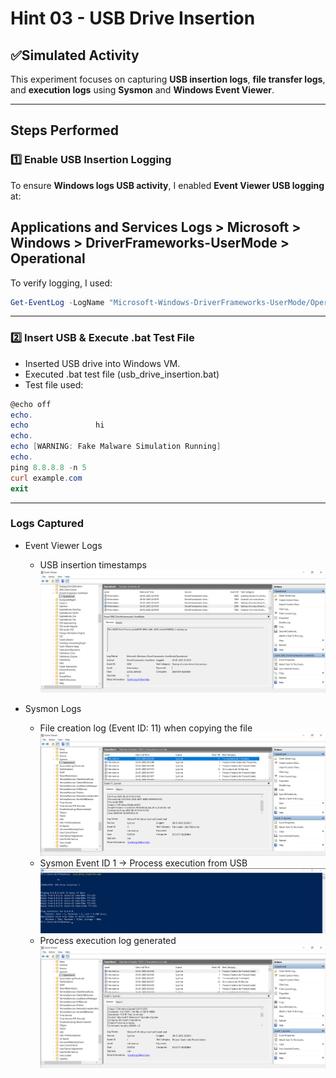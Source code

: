 # Hint 03 - USB Drive Insertion

## ✅Simulated Activity
This experiment focuses on capturing **USB insertion logs**, **file transfer logs**, and **execution logs** using **Sysmon** and **Windows Event Viewer**.

---

## Steps Performed
### 1️⃣ **Enable USB Insertion Logging**
To ensure **Windows logs USB activity**, I enabled **Event Viewer USB logging** at:
## Applications and Services Logs > Microsoft > Windows > DriverFrameworks-UserMode > Operational

To verify logging, I used:
```powershell
Get-EventLog -LogName "Microsoft-Windows-DriverFrameworks-UserMode/Operational" -Newest 5
```

---

### 2️⃣ Insert USB & Execute .bat Test File
- Inserted USB drive into Windows VM.
- Executed .bat test file (usb_drive_insertion.bat)
- Test file used:
```powershell
@echo off
echo.         
echo               hi      
echo.
echo [WARNING: Fake Malware Simulation Running]
echo.
ping 8.8.8.8 -n 5
curl example.com
exit
```
---

### Logs Captured
- Event Viewer Logs
  - USB insertion timestamps
![usb insertion detected log](https://github.com/alj-v/cyber-intern-phase-1/blob/main/screenshots/hint03_usb_drive_insertion_log.png)
  
- Sysmon Logs
  - File creation log (Event ID: 11) when copying the file
![file creation log generated](https://github.com/alj-v/cyber-intern-phase-1/blob/main/screenshots/hint03_file%20dreation_log_from_usb_drive.png)
  - Sysmon Event ID 1 → Process execution from USB
![process execution](https://github.com/alj-v/cyber-intern-phase-1/blob/main/screenshots/hint03_file_executed_from_usb_drive.png)
  - Process execution log generated
![process execution log](https://github.com/alj-v/cyber-intern-phase-1/blob/main/screenshots/hint03_file_execution_from_usb_log.png)

